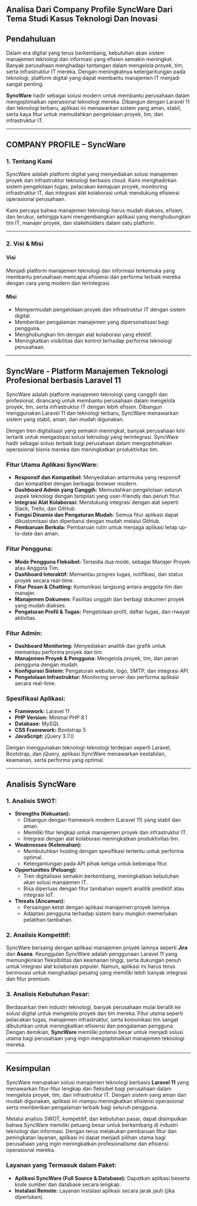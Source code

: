 ## Analisa Dari Company Profile SyncWare Dari Tema Studi Kasus Teknologi Dan Inovasi

## Pendahuluan
Dalam era digital yang terus berkembang, kebutuhan akan sistem manajemen teknologi dan informasi yang efisien semakin meningkat. Banyak perusahaan menghadapi tantangan dalam mengelola proyek, tim, serta infrastruktur IT mereka. Dengan meningkatnya ketergantungan pada teknologi, platform digital yang dapat membantu manajemen IT menjadi sangat penting.

**SyncWare** hadir sebagai solusi modern untuk membantu perusahaan dalam mengoptimalkan operasional teknologi mereka. Dibangun dengan Laravel 11 dan teknologi terbaru, aplikasi ini menawarkan sistem yang aman, stabil, serta kaya fitur untuk memudahkan pengelolaan proyek, tim, dan infrastruktur IT.

---

## COMPANY PROFILE – SyncWare

### 1. Tentang Kami
SyncWare adalah platform digital yang menyediakan solusi manajemen proyek dan infrastruktur teknologi berbasis cloud. Kami menghadirkan sistem pengelolaan tugas, pelacakan kemajuan proyek, monitoring infrastruktur IT, dan integrasi alat kolaborasi untuk mendukung efisiensi operasional perusahaan.

Kami percaya bahwa manajemen teknologi harus mudah diakses, efisien, dan terukur, sehingga kami mengembangkan aplikasi yang menghubungkan tim IT, manajer proyek, dan stakeholders dalam satu platform.

---

### 2. Visi & Misi

#### **Visi**
Menjadi platform manajemen teknologi dan informasi terkemuka yang membantu perusahaan mencapai efisiensi dan performa terbaik mereka dengan cara yang modern dan terintegrasi.

#### **Misi**
- Mempermudah pengelolaan proyek dan infrastruktur IT dengan sistem digital.
- Memberikan pengalaman manajemen yang dipersonalisasi bagi pengguna.
- Menghubungkan tim dengan alat kolaborasi yang efektif.
- Meningkatkan visibilitas dan kontrol terhadap performa teknologi perusahaan.

---

## SyncWare - Platform Manajemen Teknologi Profesional berbasis Laravel 11
SyncWare adalah platform manajemen teknologi yang canggih dan profesional, dirancang untuk membantu perusahaan dalam mengelola proyek, tim, serta infrastruktur IT dengan lebih efisien. Dibangun menggunakan Laravel 11 dan teknologi terbaru, SyncWare menawarkan sistem yang stabil, aman, dan mudah digunakan.

Dengan tren digitalisasi yang semakin meningkat, banyak perusahaan kini tertarik untuk mengadopsi solusi teknologi yang terintegrasi. SyncWare hadir sebagai solusi terbaik bagi perusahaan dalam mengoptimalkan operasional bisnis mereka dan meningkatkan produktivitas tim.

### **Fitur Utama Aplikasi SyncWare:**
- **Responsif dan Kompatibel:** Menyediakan antarmuka yang responsif dan kompatibel dengan berbagai browser modern.
- **Dashboard Admin yang Canggih:** Memudahkan pengelolaan seluruh aspek teknologi dengan tampilan yang user-friendly dan penuh fitur.
- **Integrasi Alat Kolaborasi:** Mendukung integrasi dengan alat seperti Slack, Trello, dan GitHub.
- **Fungsi Dinamis dan Pengaturan Mudah:** Semua fitur aplikasi dapat dikustomisasi dan diperbarui dengan mudah melalui GitHub.
- **Pembaruan Berkala:** Pembaruan rutin untuk menjaga aplikasi tetap up-to-date dan aman.

### **Fitur Pengguna:**
- **Mode Pengguna Fleksibel:** Tersedia dua mode, sebagai Manajer Proyek atau Anggota Tim.
- **Dashboard Interaktif:** Memantau progres tugas, notifikasi, dan status proyek secara real-time.
- **Fitur Pesan & Chatting:** Komunikasi langsung antara anggota tim dan manajer.
- **Manajemen Dokumen:** Fasilitas unggah dan berbagi dokumen proyek yang mudah diakses.
- **Pengaturan Profil & Tugas:** Pengelolaan profil, daftar tugas, dan riwayat aktivitas.

### **Fitur Admin:**
- **Dashboard Monitoring:** Menyediakan analitik dan grafik untuk memantau performa proyek dan tim.
- **Manajemen Proyek & Pengguna:** Mengelola proyek, tim, dan peran pengguna dengan mudah.
- **Konfigurasi Sistem:** Pengaturan website, logo, SMTP, dan integrasi API.
- **Pengelolaan Infrastruktur:** Monitoring server dan performa aplikasi secara real-time.

### **Spesifikasi Aplikasi:**
- **Framework:** Laravel 11
- **PHP Version:** Minimal PHP 8.1
- **Database:** MySQL
- **CSS Framework:** Bootstrap 5
- **JavaScript:** jQuery 3.7.0

Dengan menggunakan teknologi-teknologi terdepan seperti Laravel, Bootstrap, dan jQuery, aplikasi SyncWare menawarkan kestabilan, keamanan, serta performa yang optimal.

---

## Analisis SyncWare

### 1. Analisis SWOT:
- **Strengths (Kekuatan):**
  - Dibangun dengan framework modern (Laravel 11) yang stabil dan aman.
  - Memiliki fitur lengkap untuk manajemen proyek dan infrastruktur IT.
  - Integrasi dengan alat kolaborasi meningkatkan produktivitas tim.
- **Weaknesses (Kelemahan):**
  - Membutuhkan hosting dengan spesifikasi tertentu untuk performa optimal.
  - Ketergantungan pada API pihak ketiga untuk beberapa fitur.
- **Opportunities (Peluang):**
  - Tren digitalisasi semakin berkembang, meningkatkan kebutuhan akan solusi manajemen IT.
  - Bisa diperluas dengan fitur tambahan seperti analitik prediktif atau integrasi IoT.
- **Threats (Ancaman):**
  - Persaingan ketat dengan aplikasi manajemen proyek lainnya.
  - Adaptasi pengguna terhadap sistem baru mungkin memerlukan pelatihan tambahan.

### 2. Analisis Kompetitif:
SyncWare bersaing dengan aplikasi manajemen proyek lainnya seperti **Jira** dan **Asana**. Keunggulan SyncWare adalah penggunaan Laravel 11 yang memungkinkan fleksibilitas dan keamanan tinggi, serta dukungan penuh untuk integrasi alat kolaborasi populer. Namun, aplikasi ini harus terus berinovasi untuk menghadapi pesaing yang memiliki lebih banyak integrasi dan fitur premium.

### 3. Analisis Kebutuhan Pasar:
Berdasarkan tren industri teknologi, banyak perusahaan mulai beralih ke solusi digital untuk mengelola proyek dan tim mereka. Fitur utama seperti pelacakan tugas, manajemen infrastruktur, serta komunikasi tim sangat dibutuhkan untuk meningkatkan efisiensi dan pengalaman pengguna. Dengan demikian, **SyncWare** memiliki potensi besar untuk menjadi solusi utama bagi perusahaan yang ingin mengoptimalkan manajemen teknologi mereka.

---

## Kesimpulan
SyncWare merupakan solusi manajemen teknologi berbasis **Laravel 11** yang menawarkan fitur-fitur lengkap dan fleksibel bagi perusahaan dalam mengelola proyek, tim, dan infrastruktur IT. Dengan sistem yang aman dan mudah digunakan, aplikasi ini mampu meningkatkan efisiensi operasional serta memberikan pengalaman terbaik bagi seluruh pengguna.

Melalui analisis SWOT, kompetitif, dan kebutuhan pasar, dapat disimpulkan bahwa SyncWare memiliki peluang besar untuk berkembang di industri teknologi dan informasi. Dengan terus melakukan pembaruan fitur dan peningkatan layanan, aplikasi ini dapat menjadi pilihan utama bagi perusahaan yang ingin meningkatkan profesionalisme dan efisiensi operasional mereka.

### **Layanan yang Termasuk dalam Paket:**
- **Aplikasi SyncWare (Full Source & Database):** Dapatkan aplikasi beserta kode sumber dan database secara lengkap.
- **Instalasi Remote:** Layanan instalasi aplikasi secara jarak jauh (jika diperlukan).
